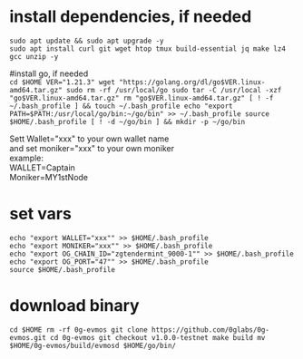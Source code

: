    # install dependencies, if needed
`sudo apt update && sudo apt upgrade -y`   
`sudo apt install curl git wget htop tmux build-essential jq make lz4 gcc unzip -y`   

   #install go, if needed   
`cd $HOME
VER="1.21.3"
wget "https://golang.org/dl/go$VER.linux-amd64.tar.gz"
sudo rm -rf /usr/local/go
sudo tar -C /usr/local -xzf "go$VER.linux-amd64.tar.gz"
rm "go$VER.linux-amd64.tar.gz"
[ ! -f ~/.bash_profile ] && touch ~/.bash_profile
echo "export PATH=$PATH:/usr/local/go/bin:~/go/bin" >> ~/.bash_profile
source $HOME/.bash_profile
[ ! -d ~/go/bin ] && mkdir -p ~/go/bin`   

Sett Wallet="xxx" to your own wallet name   
and set moniker="xxx" to your own moniker    
example:   
WALLET=Captain   
Moniker=MY1stNode   
   # set vars   
`echo "export WALLET="xxx"" >> $HOME/.bash_profile`   
`echo "export MONIKER="xxx"" >> $HOME/.bash_profile`   
`echo "export OG_CHAIN_ID="zgtendermint_9000-1"" >> $HOME/.bash_profile`   
`echo "export OG_PORT="47"" >> $HOME/.bash_profile`   
`source $HOME/.bash_profile`   

   # download binary   
`cd $HOME
rm -rf 0g-evmos
git clone https://github.com/0glabs/0g-evmos.git
cd 0g-evmos
git checkout v1.0.0-testnet
make build
mv $HOME/0g-evmos/build/evmosd $HOME/go/bin/`
